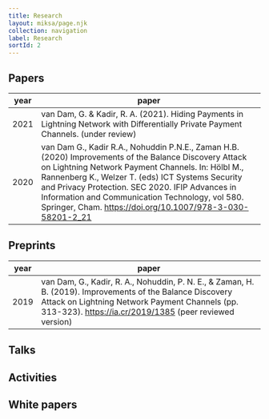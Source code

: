 ```yaml
---
title: Research
layout: miksa/page.njk
collection: navigation
label: Research
sortId: 2
---
```


## Papers

| year | paper                                                                                                                                                                                                                |
|------|----------------------------------------------------------------------------------------------------------------------------------------------------------------------------------------------------------------------|
| 2021 | van Dam, G. & Kadir, R. A. (2021). Hiding Payments in Lightning Network with Differentially Private Payment Channels. (under review)                                                                                 |
| 2020 | van Dam G., Kadir R.A., Nohuddin P.N.E., Zaman H.B. (2020) Improvements of the Balance Discovery Attack on Lightning Network Payment Channels. In: Hölbl M., Rannenberg K., Welzer T. (eds) ICT Systems Security and Privacy Protection. SEC 2020. IFIP Advances in Information and Communication Technology, vol 580. Springer, Cham. https://doi.org/10.1007/978-3-030-58201-2_21 |

## Preprints

| year | paper                                                                                                                                                                                                                |
|------|----------------------------------------------------------------------------------------------------------------------------------------------------------------------------------------------------------------------|
| 2019 | van Dam, G., Kadir, R. A., Nohuddin, P. N. E., & Zaman, H. B. (2019). Improvements of the Balance Discovery Attack on Lightning Network Payment Channels (pp. 313-323). https://ia.cr/2019/1385 (peer reviewed version)|

## Talks

## Activities

## White papers



